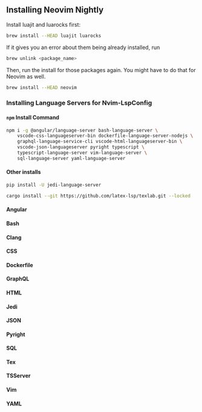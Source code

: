 ## Installing Neovim Nightly

Install luajit and luarocks first:

```sh
brew install --HEAD luajit luarocks
```

If it gives you an error about them being already installed, run

```sh
brew unlink <package_name>
```

Then, run the install for those packages again. You might have to do that for
Neovim as well.

```sh
brew install --HEAD neovim
```

### Installing Language Servers for Nvim-LspConfig

#### `npm` Install Command

```sh
npm i -g @angular/language-server bash-language-server \
    vscode-css-languageserver-bin dockerfile-language-server-nodejs \
    graphql-language-service-cli vscode-html-languageserver-bin \
    vscode-json-languageserver pyright typescript \
    typescript-language-server vim-language-server \
    sql-language-server yaml-language-server
```

#### Other installs

```sh
pip install -U jedi-language-server

cargo install --git https://github.com/latex-lsp/texlab.git --locked
```

#### Angular
#### Bash
#### Clang

#### CSS
#### Dockerfile
#### GraphQL
#### HTML
#### Jedi
#### JSON
#### Pyright
#### SQL
#### Tex
#### TSServer
#### Vim
#### YAML
